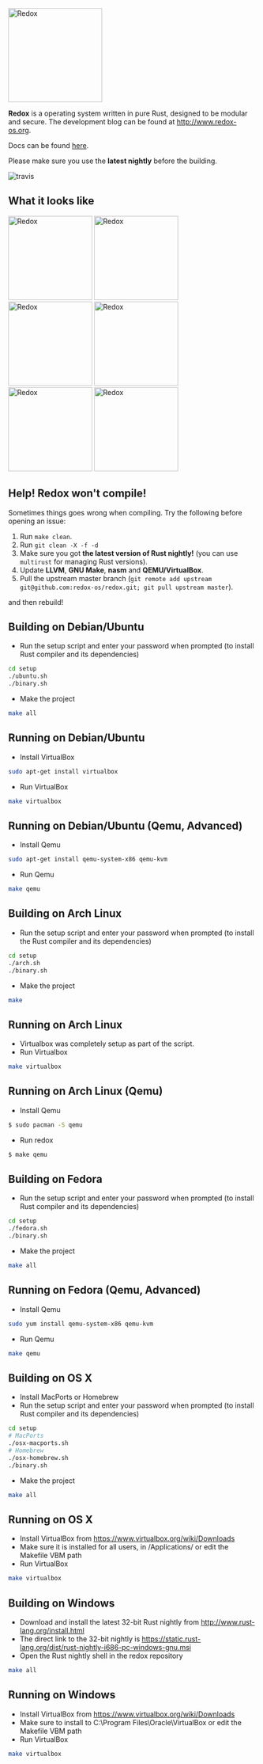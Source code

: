 <img alt="Redox" height="190" src="img/logo.png">

**Redox** is a operating system written in pure Rust, designed to be modular and secure. The development blog can be found at http://www.redox-os.org.

Docs can be found [here](http://ticki.github.io/redocs/redox/).

Please make sure you use the **latest nightly** before the building.

![travis](https://api.travis-ci.org/redox-os/redox.svg)

## What it looks like

<img alt="Redox" height="170" src="img/screenshots/Desktop.png">
<img alt="Redox" height="170" src="img/screenshots/Fancy_opacity.png">
<img alt="Redox" height="170" src="img/screenshots/File_manager.png">
<img alt="Redox" height="170" src="img/screenshots/Sodium_v1.png">
<img alt="Redox" height="170" src="img/screenshots/Boot.png">
<img alt="Redox" height="170" src="img/screenshots/start.png">


## Help! Redox won't compile!

Sometimes things goes wrong when compiling. Try the following before opening an issue:

1.  Run `make clean`.
2.  Run `git clean -X -f -d`
3.  Make sure you got **the latest version of Rust nightly!** (you can use `multirust` for managing Rust versions).
4.  Update **LLVM**, **GNU Make**, **nasm** and **QEMU/VirtualBox**.
5.  Pull the upstream master branch (`git remote add upstream git@github.com:redox-os/redox.git; git pull upstream master`).

and then rebuild!

## Building on Debian/Ubuntu
- Run the setup script and enter your password when prompted (to install Rust compiler and its dependencies)
```bash
cd setup
./ubuntu.sh
./binary.sh
```
- Make the project
```bash
make all
```

## Running on Debian/Ubuntu
- Install VirtualBox
```bash
sudo apt-get install virtualbox
```
- Run VirtualBox
```bash
make virtualbox
```

## Running on Debian/Ubuntu (Qemu, Advanced)
- Install Qemu
```bash
sudo apt-get install qemu-system-x86 qemu-kvm
```
- Run Qemu
```bash
make qemu
```
## Building on Arch Linux
- Run the setup script and enter your password when prompted (to install the Rust compiler and its dependencies)
```bash
cd setup
./arch.sh
./binary.sh
```
- Make the project
```bash
make
```
## Running on Arch Linux
- Virtualbox was completely setup as part of the script.
- Run Virtualbox
```bash
make virtualbox
```


## Running on Arch Linux (Qemu)

- Install Qemu
```bash
$ sudo pacman -S qemu
```
- Run redox
```bash
$ make qemu
```

## Building on Fedora
- Run the setup script and enter your password when prompted (to install Rust compiler and its dependencies)
```bash
cd setup
./fedora.sh
./binary.sh
```
- Make the project
```bash
make all
```
## Running on Fedora (Qemu, Advanced)
- Install Qemu
```bash
sudo yum install qemu-system-x86 qemu-kvm
```
- Run Qemu
```bash
make qemu
```

## Building on OS X
- Install MacPorts or Homebrew
- Run the setup script and enter your password when prompted (to install Rust compiler and its dependencies)
```bash
cd setup
# MacPorts
./osx-macports.sh
# Homebrew
./osx-homebrew.sh
./binary.sh
```
- Make the project
```bash
make all
```

## Running on OS X
- Install VirtualBox from https://www.virtualbox.org/wiki/Downloads
- Make sure it is installed for all users, in /Applications/ or edit the Makefile VBM path
- Run VirtualBox
```bash
make virtualbox
```

## Building on Windows
- Download and install the latest 32-bit Rust nightly from http://www.rust-lang.org/install.html
- The direct link to the 32-bit nightly is https://static.rust-lang.org/dist/rust-nightly-i686-pc-windows-gnu.msi
- Open the Rust nightly shell in the redox repository
```bash
make all
```

## Running on Windows
- Install VirtualBox from https://www.virtualbox.org/wiki/Downloads
- Make sure to install to C:\Program Files\Oracle\VirtualBox or edit the Makefile VBM path
- Run VirtualBox
```bash
make virtualbox
```
